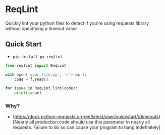 # ReqLint

Quickly lint your python files to detect if you're using requests library without specifying a timeout value

## Quick Start
* `pip install py-reqlint`
```python
from reqlint import ReqLint

with open('your_file.py', 'r') as f:
    code = f.read()

for issue in ReqLint.lint(code):
    print(issue)
```


### Why?
- (https://docs.python-requests.org/en/latest/user/quickstart/#timeouts)[Nearly all production code should use this parameter in nearly all requests. Failure to do so can cause your program to hang indefinitely]
